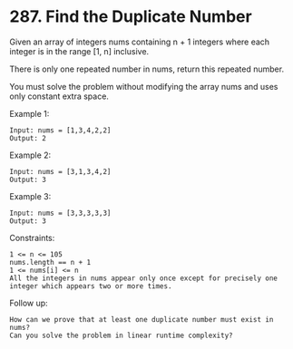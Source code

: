 # 287. Find the Duplicate Number

Given an array of integers nums containing n + 1 integers where each integer is in the range [1, n] inclusive.

There is only one repeated number in nums, return this repeated number.

You must solve the problem without modifying the array nums and uses only constant extra space.

 

Example 1:

    Input: nums = [1,3,4,2,2]
    Output: 2

Example 2:

    Input: nums = [3,1,3,4,2]
    Output: 3

Example 3:

    Input: nums = [3,3,3,3,3]
    Output: 3

 

Constraints:

    1 <= n <= 105
    nums.length == n + 1
    1 <= nums[i] <= n
    All the integers in nums appear only once except for precisely one integer which appears two or more times.

 

Follow up:

    How can we prove that at least one duplicate number must exist in nums?
    Can you solve the problem in linear runtime complexity?

